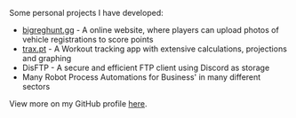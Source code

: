 Some personal projects I have developed:

- [bigreghunt.gg](https://bigreghunt.gg) - A online website, where players can upload photos of vehicle registrations to score points
- [trax.pt](https://trax.pt) - A Workout tracking app with extensive calculations, projections and graphing
- DisFTP - A secure and efficient FTP client using Discord as storage
- Many Robot Process Automations for Business' in many different sectors

View more on my GitHub profile [here](https://github.com/tris203).
